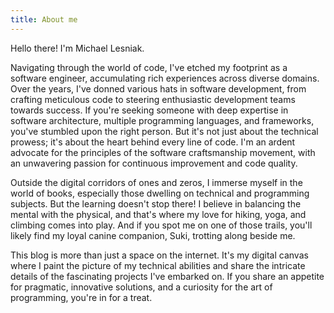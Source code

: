 ```yaml
---
title: About me
---
```


Hello there! I'm Michael Lesniak.

Navigating through the world of code, I've etched my footprint as a software engineer, accumulating rich experiences across diverse domains. Over the years, I've donned various hats in software development, from crafting meticulous code to steering enthusiastic development teams towards success. If you're seeking someone with deep expertise in software architecture, multiple programming languages, and frameworks, you've stumbled upon the right person. But it's not just about the technical prowess; it's about the heart behind every line of code. I'm an ardent advocate for the principles of the software craftsmanship movement, with an unwavering passion for continuous improvement and code quality.

Outside the digital corridors of ones and zeros, I immerse myself in the world of books, especially those dwelling on technical and programming subjects. But the learning doesn't stop there! I believe in balancing the mental with the physical, and that's where my love for hiking, yoga, and climbing comes into play. And if you spot me on one of those trails, you'll likely find my loyal canine companion, Suki, trotting along beside me.

This blog is more than just a space on the internet. It's my digital canvas where I paint the picture of my technical abilities and share the intricate details of the fascinating projects I've embarked on. If you share an appetite for pragmatic, innovative solutions, and a curiosity for the art of programming, you're in for a treat.


